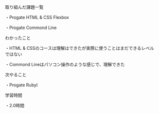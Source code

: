 取り組んだ課題一覧

・Progate HTML & CSS Flexbox

・Progate Commond Line

わかったこと

・HTML & CSSのコースは理解はできたが実際に使うことはまだできるレベルではない

・Commond Lineはパソコン操作のような感じで、理解できた

次やること

・Progate RubyⅠ

学習時間

・2.0時間